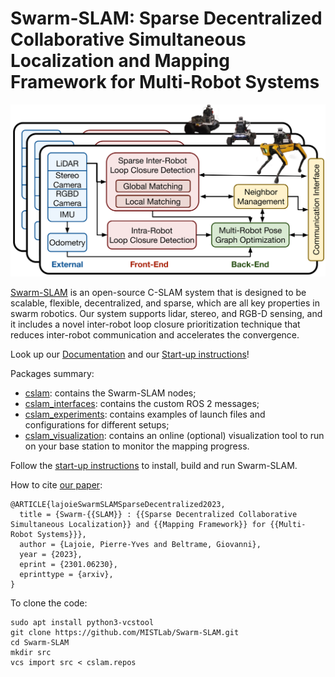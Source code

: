 # Swarm-SLAM: Sparse Decentralized Collaborative Simultaneous Localization and Mapping Framework for Multi-Robot Systems

![Swarm-SLAM Overview](media/system-overview.svg)

[Swarm-SLAM](https://arxiv.org/abs/2301.06230) is an open-source C-SLAM system that is designed to be scalable, flexible, decentralized, and sparse, which are all key properties in swarm robotics. Our system supports lidar, stereo, and RGB-D sensing, and it includes a novel inter-robot loop closure prioritization technique that reduces inter-robot communication and accelerates the convergence.

Look up our [Documentation](https://lajoiepy.github.io/cslam_documentation/html/index.html) and our [Start-up instructions](https://lajoiepy.github.io/cslam_documentation/html/md_startup-instructions.html)!

Packages summary:
- [cslam](https://github.com/lajoiepy/cslam): contains the Swarm-SLAM nodes;
- [cslam_interfaces](https://github.com/lajoiepy/cslam_interfaces): contains the custom ROS 2 messages;
- [cslam_experiments](https://github.com/lajoiepy/cslam_experiments): contains examples of launch files and configurations for different setups;
- [cslam_visualization](https://github.com/lajoiepy/cslam_visualization): contains an online (optional) visualization tool to run on your base station to monitor the mapping progress.

Follow the [start-up instructions](https://lajoiepy.github.io/cslam_documentation/html/md_startup-instructions.html) to install, build and run Swarm-SLAM.

How to cite [our paper](https://arxiv.org/abs/2301.06230):
```
@ARTICLE{lajoieSwarmSLAMSparseDecentralized2023,
  title = {Swarm-{{SLAM}} : {{Sparse Decentralized Collaborative Simultaneous Localization}} and {{Mapping Framework}} for {{Multi-Robot Systems}}},
  author = {Lajoie, Pierre-Yves and Beltrame, Giovanni},
  year = {2023},
  eprint = {2301.06230},
  eprinttype = {arxiv},
}
```

To clone the code:
```
sudo apt install python3-vcstool
git clone https://github.com/MISTLab/Swarm-SLAM.git
cd Swarm-SLAM
mkdir src
vcs import src < cslam.repos
```
